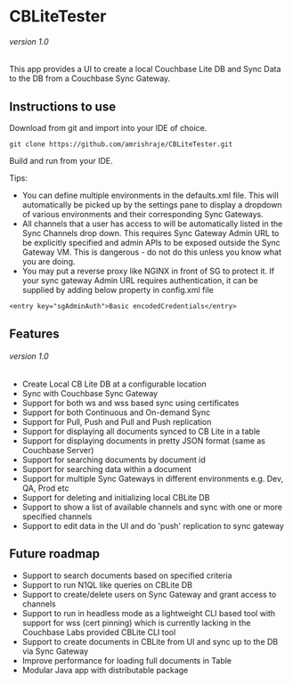 # CBLiteTester 
###### version 1.0
This app provides a UI to create a local Couchbase Lite DB and Sync Data to the DB from a Couchbase Sync Gateway. 

## Instructions to use
Download from git and import into your IDE of choice.
```
git clone https://github.com/amrishraje/CBLiteTester.git  
```
Build and run from your IDE. 


Tips: 
* You can define multiple environments in the defaults.xml file. This will automatically be picked up by the
settings pane to display a dropdown of various environments and their corresponding Sync Gateways.
* All channels that a user has access to will be automatically listed in the Sync Channels drop down. This requires Sync Gateway Admin URL to be explicitly specified and admin APIs to be exposed outside the Sync Gateway VM. This is dangerous - do not do this unless you know what you are doing.
* You may put a reverse proxy like NGINX in front of SG to protect it. If your sync gateway Admin URL requires authentication, it can be supplied by adding below property in config.xml file
```
<entry key="sgAdminAuth">Basic encodedCredentials</entry>
``` 

## Features
###### version 1.0
* Create Local CB Lite DB at a configurable location
* Sync with Couchbase Sync Gateway
* Support for both ws and wss based sync using certificates
* Support for both Continuous and On-demand Sync
* Support for Pull, Push and Pull and Push replication
* Support for displaying all documents synced to CB Lite in a table
* Support for displaying documents in pretty JSON format (same as Couchbase Server)
* Support for searching documents by document id
* Support for searching data within a document
* Support for multiple Sync Gateways in different environments e.g. Dev, QA, Prod etc
* Support for deleting and initializing local CBLite DB
* Support to show a list of available channels and sync with one or more specified channels
* Support to edit data in the UI and do 'push' replication to sync gateway

## Future roadmap 
* Support to search documents based on specified criteria
* Support to run N1QL like queries on CBLite DB
* Support to create/delete users on Sync Gateway and grant access to channels
* Support to run in headless mode as a lightweight CLI based tool with support for wss (cert pinning) which is currently lacking in the Couchbase Labs provided CBLite CLI tool
* Support to create documents in CBLite from UI and sync up to the DB via Sync Gateway
* Improve performance for loading full documents in Table
* Modular Java app with distributable package
